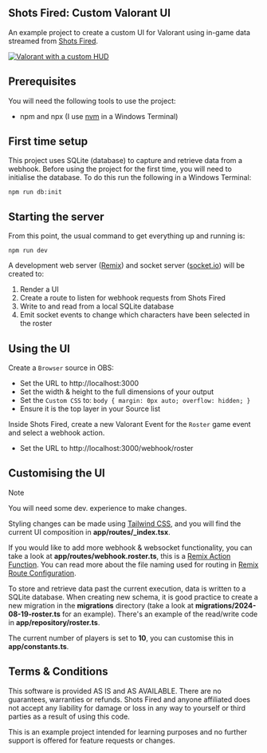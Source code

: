 ## Shots Fired: Custom Valorant UI

An example project to create a custom UI for Valorant using in-game data streamed from [Shots Fired](https://shotsfired.games/).

[![Valorant with a custom HUD](http://img.youtube.com/vi/H1BhZOuGqso/0.jpg)](http://www.youtube.com/watch?v=H1BhZOuGqso "Shots Fired - Custom Valorant UI")

## Prerequisites

You will need the following tools to use the project:

- npm and npx (I use [nvm](https://github.com/nvm-sh/nvm#installing-and-updating) in a Windows Terminal)

## First time setup

This project uses SQLite (database) to capture and retrieve data from a webhook. Before using the project for the first time, you will need to initialise the database. To do this run the following in a Windows Terminal:

```shellscript
npm run db:init
```

## Starting the server

From this point, the usual command to get everything up and running is:

```shellscript
npm run dev
```

A development web server ([Remix](https://remix.run/)) and socket server ([socket.io](https://socket.io/)) will be created to:

1. Render a UI
2. Create a route to listen for webhook requests from Shots Fired
3. Write to and read from a local SQLite database
4. Emit socket events to change which characters have been selected in the roster

## Using the UI

Create a `Browser` source in OBS:

- Set the URL to http://localhost:3000
- Set the width & height to the full dimensions of your output
- Set the `Custom CSS` to: `body { margin: 0px auto; overflow: hidden; }`
- Ensure it is the top layer in your Source list

Inside Shots Fired, create a new Valorant Event for the `Roster` game event and select a webhook action.

- Set the URL to http://localhost:3000/webhook/roster

## Customising the UI

> [!NOTE]
> You will need some dev. experience to make changes.

Styling changes can be made using [Tailwind CSS](https://tailwindcss.com/), and you will find the current UI composition in **app/routes/\_index.tsx**.

If you would like to add more webhook & websocket functionality, you can take a look at **app/routes/webhook.roster.ts**, this is a [Remix Action Function](https://remix.run/docs/en/main/route/action). You can read more about the file naming used for routing in [Remix Route Configuration](https://remix.run/docs/en/main/discussion/routes).

To store and retrieve data past the current execution, data is written to a SQLite database. When creating new schema, it is good practice to create a new migration in the **migrations** directory (take a look at **migrations/2024-08-19-roster.ts** for an example). There's an example of the read/write code in **app/repository/roster.ts**.

The current number of players is set to **10**, you can customise this in **app/constants.ts**.

## Terms & Conditions

This software is provided AS IS and AS AVAILABLE. There are no guarantees, warranties or refunds. Shots Fired and anyone affiliated does not accept any liability for damage or loss in any way to yourself or third parties as a result of using this code.

This is an example project intended for learning purposes and no further support is offered for feature requests or changes.
